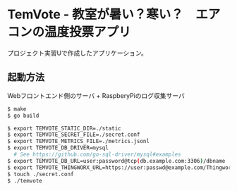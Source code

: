 # TemVote - 教室が暑い？寒い？　エアコンの温度投票アプリ
プロジェクト実習Uで作成したアプリケーション。

## 起動方法
Webフロントエンド側のサーバ + RaspberyPiのログ収集サーバ

```bash
$ make
$ go build

$ export TEMVOTE_STATIC_DIR=./static
$ export TEMVOTE_SECRET_FILE=./secret.conf
$ export TEMVOTE_METRICS_FILE=./metrics.jsonl
$ export TEMVOTE_DB_DRIVER=mysql
  # See https://github.com/go-sql-driver/mysql#examples
$ export TEMVOTE_DB_URL=user:password@tcp(db.example.com:3306)/dbname
$ export TEMVOTE_THINGWORX_URL=https://user:passwd@example.com/Thingworx
$ touch ./secret.conf
$ ./temvote
```
